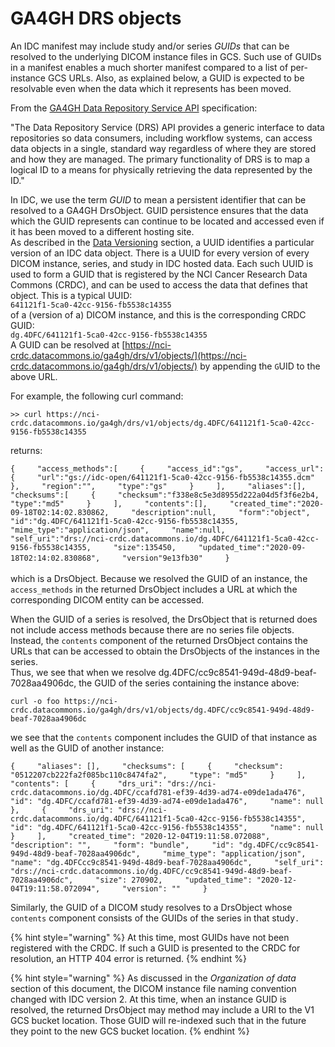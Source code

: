 # GA4GH DRS objects

An IDC manifest may include study and/or series _GUIDs_ that can be resolved to the underlying DICOM instance files in GCS. Such use of GUIDs in a manifest enables a much shorter manifest compared to a list of per-instance GCS URLs. Also, as explained below, a GUID is expected to be resolvable even when the data which it represents has been moved.

From the [GA4GH Data Repository Service API](https://ga4gh.github.io/data-repository-service-schemas/preview/release/drs-1.0.0/docs/#_introduction) specification:

"The Data Repository Service \(DRS\) API provides a generic interface to data repositories so data consumers, including workflow systems, can access data objects in a single, standard way regardless of where they are stored and how they are managed. The primary functionality of DRS is to map a logical ID to a means for physically retrieving the data represented by the ID."

In IDC, we use the term _GUID_ to mean a persistent identifier that can be resolved to a GA4GH DrsObject. GUID persistence ensures that the data which the GUID represents can continue to be located and accessed even if it has been moved to a different hosting site.  
As described in the [Data Versioning](../data-versioning.md) section, a UUID identifies a particular version of an IDC data object. There is a UUID for every version of every DICOM instance, series, and study in IDC hosted data. Each such UUID is used to form a GUID that is registered by the NCI Cancer Research Data Commons \(CRDC\), and can be used to access the data that defines that object. This is a typical UUID:  
`641121f1-5ca0-42cc-9156-fb5538c14355`  
of a \(version of a\) DICOM instance, and this is the corresponding CRDC GUID:  
`dg.4DFC/641121f1-5ca0-42cc-9156-fb5538c14355`  
A GUID can be resolved at [https://nci-crdc.datacommons.io/ga4gh/drs/v1/objects/](https://nci-crdc.datacommons.io/ga4gh/drs/v1/objects/) by appending the `G`UID to the above URL.

For example, the following curl command:

`>> curl https://nci-crdc.datacommons.io/ga4gh/drs/v1/objects/dg.4DFC/641121f1-5ca0-42cc-9156-fb5538c14355`

returns:

`{    
"access_methods":[    
{    
"access_id":"gs",    
"access_url":{    
"url":"gs://idc-open/641121f1-5ca0-42cc-9156-fb5538c14355.dcm"    
},    
"region":"",    
"type":"gs"    
}    
],    
"aliases":[],    
"checksums":[    
{    
"checksum":"f338e8c5e3d8955d222a04d5f3f6e2b4,    
"type":"md5"    
}    
],    
"contents":[],    
"created_time":"2020-09-18T02:14:02.830862,    
"description":null,    
"form":"object",    
"id":"dg.4DFC/641121f1-5ca0-42cc-9156-fb5538c14355,    
"mime_type":"application/json",    
"name":null,    
"self_uri":"drs://nci-crdc.datacommons.io/dg.4DFC/641121f1-5ca0-42cc-9156-fb5538c14355,    
"size":135450,    
"updated_time":"2020-09-18T02:14:02.830868",    
"version"9e13fb30"    
}`[    
](https://nci-crdc.datacommons.io/ga4gh/drs/v1/objects/)  
which is a DrsObject. Because we resolved the GUID of an instance, the `access_methods` in the returned DrsObject includes a URL at which the corresponding DICOM entity can be accessed.

When the GUID of a series is resolved, the DrsObject that is returned does not include access methods because there are no series file objects. Instead, the `contents` component of the returned DrsObject contains the URLs that can be accessed to obtain the DrsObjects of the instances in the series.  
Thus, we see that when we resolve dg.4DFC/cc9c8541-949d-48d9-beaf-7028aa4906dc, the GUID of the series containing the instance above:

`curl -o foo https://nci-crdc.datacommons.io/ga4gh/drs/v1/objects/dg.4DFC/cc9c8541-949d-48d9-beaf-7028aa4906dc`

we see that the `contents` component includes the GUID of that instance as well as the GUID of another instance:

`{    
"aliases": [],    
"checksums": [    
{    
"checksum": "0512207cb222fa2f085bc110c8474fa2",    
"type": "md5"    
}    
],    
"contents": [    
{    
"drs_uri": "drs://nci-crdc.datacommons.io/dg.4DFC/ccafd781-ef39-4d39-ad74-e09de1ada476",    
"id": "dg.4DFC/ccafd781-ef39-4d39-ad74-e09de1ada476",    
"name": null    
},    
{    
"drs_uri": "drs://nci-crdc.datacommons.io/dg.4DFC/641121f1-5ca0-42cc-9156-fb5538c14355",    
"id": "dg.4DFC/641121f1-5ca0-42cc-9156-fb5538c14355",    
"name": null    
}    
],    
"created_time": "2020-12-04T19:11:58.072088",    
"description": "",    
"form": "bundle",    
"id": "dg.4DFC/cc9c8541-949d-48d9-beaf-7028aa4906dc",    
"mime_type": "application/json",    
"name": "dg.4DFCcc9c8541-949d-48d9-beaf-7028aa4906dc",    
"self_uri": "drs://nci-crdc.datacommons.io/dg.4DFC/cc9c8541-949d-48d9-beaf-7028aa4906dc",    
"size": 270902,    
"updated_time": "2020-12-04T19:11:58.072094",    
"version": ""    
}`

Similarly, the GUID of a DICOM study resolves to a DrsObject whose `contents` component consists of the GUIDs of the series in that study`.`

{% hint style="warning" %}
At this time, most GUIDs have not been registered with the CRDC. If such a GUID is presented to the CRDC for resolution, an HTTP 404 error is returned.
{% endhint %}

{% hint style="warning" %}
As discussed in the _Organization of data_ section of this document, the DICOM instance file naming convention changed with IDC version 2. At this time, when an instance GUID is resolved, the returned DrsObject may method may include a URI to the V1 GCS bucket location. Those GUID will re-indexed such that in the future they point to the new GCS bucket location.
{% endhint %}

